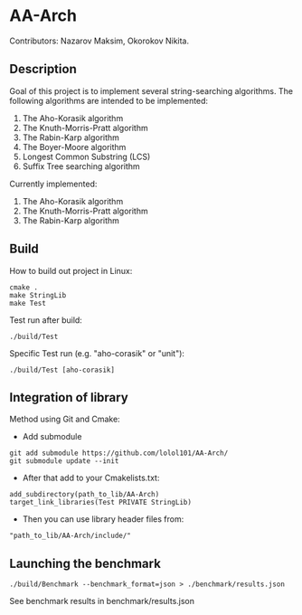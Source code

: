 # AA-Arch

Contributors: Nazarov Maksim, Okorokov Nikita.

## Description

Goal of this project is to implement several string-searching algorithms. The following algorithms are intended to be implemented:
1. The Aho-Korasik algorithm
2. The Knuth-Morris-Pratt algorithm
3. The Rabin-Karp algorithm
4. The Boyer-Moore algorithm
5. Longest Common Substring (LCS)
6. Suffix Tree searching algorithm

Currently implemented:
1. The Aho-Korasik algorithm
2. The Knuth-Morris-Pratt algorithm
3. The Rabin-Karp algorithm

## Build

How to build out project in Linux:
```
cmake .
make StringLib
make Test
```
Test run after build:
```
./build/Test
```

Specific Test run (e.g. "aho-corasik" or "unit"):
```
./build/Test [aho-corasik]
```

## Integration of library
Method using Git and Cmake:
* Add submodule

```
git add submodule https://github.com/lolol101/AA-Arch/
git submodule update --init
```

* After that add to your Cmakelists.txt:
```
add_subdirectory(path_to_lib/AA-Arch)
target_link_libraries(Test PRIVATE StringLib)
```

* Then you can use library header files from: 
```
"path_to_lib/AA-Arch/include/"
```

## Launching the benchmark

```
./build/Benchmark --benchmark_format=json > ./benchmark/results.json
```

See benchmark results in benchmark/results.json